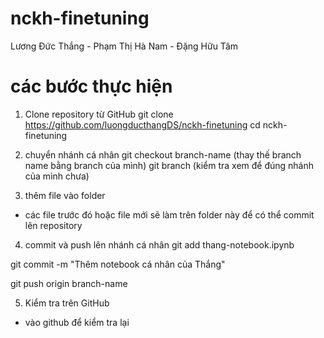 # nckh-finetuning
Lương Đức Thắng - Phạm Thị Hà Nam - Đặng Hữu Tâm


# các bước thực hiện

1. Clone repository từ GitHub
git clone https://github.com/luongducthangDS/nckh-finetuning
cd nckh-finetuning

2. chuyển nhánh cá nhân
git checkout branch-name (thay thế branch name bằng branch của mình)
git branch (kiểm tra xem để đúng nhánh của mình chưa)

3. thêm file vào folder
- các file trước đó hoặc file mới sẽ làm trên folder này để có thể commit lên repository

4. commit và push lên nhánh cá nhân
git add thang-notebook.ipynb

git commit -m "Thêm notebook cá nhân của Thắng"

git push origin branch-name

5. Kiểm tra trên GitHub
- vào github để kiểm tra lại
